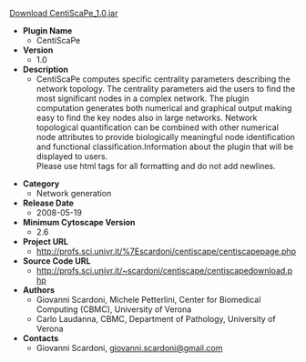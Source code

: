 <a href="CentiScaPe_1.0.jar">Download CentiScaPe_1.0.jar</a>

* __Plugin Name__
  * CentiScaPe
* __Version__
  * 1.0
* __Description__
  * CentiScaPe computes specific centrality parameters describing the network topology. The centrality parameters aid the users to find the most significant nodes in a complex network. The plugin computation generates both numerical and graphical output making easy to find the key nodes also in large networks. Network topological quantification can be combined with other numerical node attributes to provide biologically meaningful node identification and functional classification.Information about the plugin that will be displayed to users.<br>Please use html tags for all formatting and do not add newlines.<p>
* __Category__
  * Network generation
* __Release Date__
  * 2008-05-19
* __Minimum Cytoscape Version__
  * 2.6
* __Project URL__
  * http://profs.sci.univr.it/%7Escardoni/centiscape/centiscapepage.php
* __Source Code URL__
  * http://profs.sci.univr.it/~scardoni/centiscape/centiscapedownload.php
* __Authors__
  * Giovanni Scardoni, Michele Petterlini, Center for Biomedical Computing (CBMC), University of Verona
  * Carlo Laudanna, CBMC, Department of Pathology, University of Verona
* __Contacts__
  * Giovanni Scardoni, giovanni.scardoni@gmail.com
